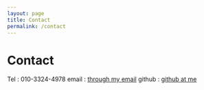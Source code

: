 ```yaml
---
layout: page
title: Contact
permalink: /contact
---
```


# Contact

<!-- You may contact me [through my email](mailto:l.nguyen.paul@gmail.com) or [tweet at me](https://twitter.com/intent/tweet?text=%40paululele) if you have any questions or would like to bring up any issues. -->
Tel : 010-3324-4978
email : [through my email](mailto:kimdohan2@naver.com)
github : [github at me](https://github.com/dtigerwing)
